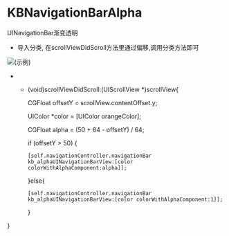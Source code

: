 # KBNavigationBarAlpha
UINavigationBar渐变透明


* 导入分类, 在scrollViewDidScroll方法里通过偏移,调用分类方法即可

![(示例)](http://f.picphotos.baidu.com/album/s%3D740%3Bq%3D90/sign=1d8b8eaaac18972ba73a02ced6f60ab4/14ce36d3d539b600f76ebd09ee50352ac75cb7e8.jpg
)

* - (void)scrollViewDidScroll:(UIScrollView *)scrollView{


    CGFloat offsetY = scrollView.contentOffset.y;
    
    UIColor *color = [UIColor orangeColor];
    
    CGFloat alpha = (50 + 64 - offsetY) / 64;
    
    if (offsetY > 50) {
        
        [self.navigationController.navigationBar kb_alphaUINavigationBarView:[color colorWithAlphaComponent:alpha]];
    }else{
    
        [self.navigationController.navigationBar kb_alphaUINavigationBarView:[color colorWithAlphaComponent:1]];
        
    }


}